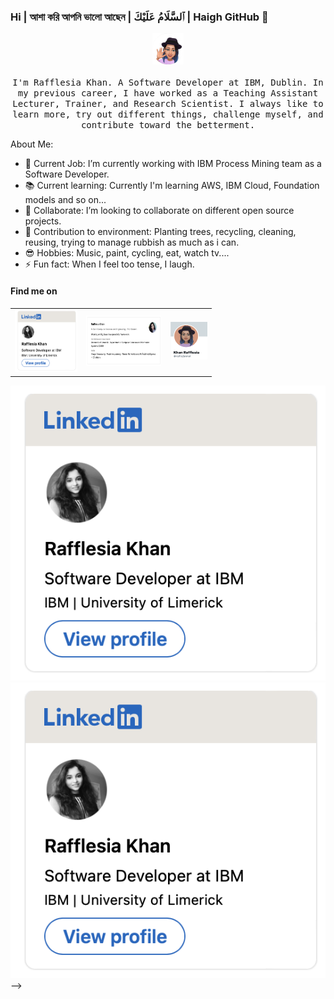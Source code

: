 ### Hi | আশা করি আপনি ভালো আছেন | ٱلسَّلَامُ عَلَيْكَ | Haigh GitHub 👋


<p align="center">
  <img src="images/profile.png" width="50px">
  <br><br>
  <samp>
I'm Rafflesia Khan. A Software Developer at IBM, Dublin. In my previous career, I have worked as a Teaching Assistant Lecturer, Trainer, and Research Scientist. I always like to learn more, try out different things, challenge myself, and contribute toward the betterment.
    
</p>

              


About Me:

- 🔭 Current Job: I’m currently working with IBM Process Mining team as a Software Developer. 
- 📚 Current learning: Currently I'm learning AWS, IBM Cloud, Foundation models and so on...
- 👯 Collaborate: I’m looking to collaborate on different open source projects.
- 🌱 Contribution to environment: Planting trees, recycling, cleaning, reusing, trying to manage rubbish as much as i can.
- 😎 Hobbies: Music, paint, cycling, eat, watch tv....
- ⚡ Fun fact: When I feel too tense, I laugh.

#### Find me on
<div>
<table border="0" style="border: none; width: 100%">
  <tr>
    <!-- Profile LinkedIn -->
    <td>
      <a href="https://ie.linkedin.com/in/rafflesia-khan-164b0781?trk=profile-badge">
        <img width="100" height="100" src="/images/raff-linked-in-profile-card-comic-small.png" alt="Developer Profession - Level 3 Expert">
      </a>
    </td>
    <!-- Profile Research Gate -->
    <td>
      <a href="https://www.researchgate.net/profile/Rafflesia-Khan">
        <img width="120" height="80" src="/images/raff-research-gate-profile-card-comic-small.png" alt="IBM Open Source Strategic Committer">
      </a>
    </td>
    <!-- Profile Tw -->
    <td>
      <a href="https://twitter.com/KafiaZannat?t=xYesq9xEJBPhbivokeuEFw&s=09">
        <img width="60" height="60" src="/images/raff-twitter-acc-profile-card-comic-small.png" alt="IBM Open Source Strategic Committer">
      </a>
    </td>
  </tr>
</table>
</div>

[![](./images/rsff-linked-in-profile-card-comic-small.png)](https://ie.linkedin.com/in/rafflesia-khan-164b0781?trk=profile-badge)
[![](./images/rsff-linked-in-profile-card-comic-small.png)](https://ie.linkedin.com/in/rafflesia-khan-164b0781?trk=profile-badge)
-->
